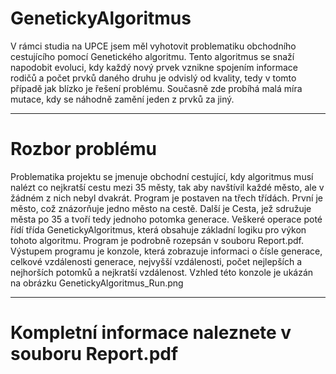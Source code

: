 # GenetickyAlgoritmus
V rámci studia na UPCE jsem měl vyhotovit problematiku obchodního cestujícího pomocí Genetického algoritmu. Tento algoritmus se snaží
napodobit evoluci, kdy každý nový prvek vznikne spojením informace rodičů a počet prvků daného druhu je odvislý od kvality, tedy v tomto 
případě jak blízko je řešení problému. Současně zde probíhá malá míra mutace, kdy se náhodně zamění jeden z prvků za jiný. 
******************************************************************************************************************************************
# Rozbor problému
Problematika projektu se jmenuje obchodní cestující, kdy algoritmus musí nalézt co nejkratší cestu mezi 35 městy, tak aby navštívil každé
město, ale v žádném z nich nebyl dvakrát. Program je postaven na třech třídách. První je město, což znázorňuje jedno město na cestě. Další
je Cesta, jež sdružuje města po 35 a tvoří tedy jednoho potomka generace. Veškeré operace poté řídí třída GenetickyAlgoritmus, která obsahuje základní logiku pro výkon tohoto algoritmu. Program je podrobně rozepsán v souboru Report.pdf. Výstupem programu je konzole, která zobrazuje informaci o čísle generace, celkové vzdálenosti generace, nejvyšší vzdálenosti, počet nejlepších a nejhorších potomků a nejkratší vzdálenost. Vzhled této konzole je ukázán na obrázku GenetickyAlgoritmus_Run.png
******************************************************************************************************************************************
# Kompletní informace naleznete v souboru Report.pdf
